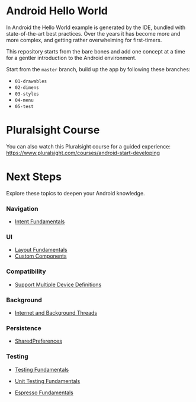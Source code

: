 # Android Hello World

In Android the Hello World example is generated by the IDE, bundled with state-of-the-art best
practices. Over the years it has become more and more complex, and getting rather overwhelming for
first-timers.

This repository starts from the bare bones and add one concept at a time for a gentler introduction
to the Android environment.

Start from the `master` branch, build up the app by following these branches:

  * `01-drawables`
  * `02-dimens`
  * `03-styles`
  * `04-menu`
  * `05-test`

# Pluralsight Course

You can also watch this Pluralsight course for a guided experience:  
https://www.pluralsight.com/courses/android-start-developing

# Next Steps

Explore these topics to deepen your Android knowledge.

### Navigation

  * [Intent Fundamentals](https://www.pluralsight.com/courses/android-fundamentals-intents)

### UI

  * [Layout Fundamentals](http://pluralsight.com/courses/android-layout-fundamentals)
  * [Custom Components](http://pluralsight.com/courses/android-custom-components)

### Compatibility

  * [Support Multiple Device Definitions](http://developer.android.com/training/basics/supporting-devices/index.html)

### Background

  * [Internet and Background Threads](https://guides.codepath.com/android/Sending-and-Managing-Network-Requests)

### Persistence

  * [SharedPreferences](http://developer.android.com/training/basics/data-storage/shared-preferences.html)

### Testing

  * [Testing Fundamentals](http://developer.android.com/training/testing.html)
  * [Unit Testing Fundamentals](http://developer.android.com/training/testing/unit-testing/index.html)

  * [Espresso Fundamentals](https://google.github.io/android-testing-support-library/docs/espresso/index.html)
